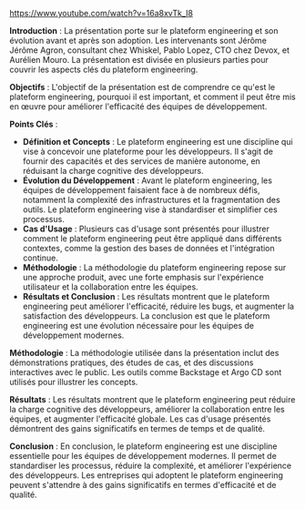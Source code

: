 https://www.youtube.com/watch?v=16a8xvTk_I8

**Introduction** :
La présentation porte sur le plateform engineering et son évolution avant et après son adoption. Les intervenants sont Jérôme Jérôme Agron, consultant chez Whiskel, Pablo Lopez, CTO chez Devox, et Aurélien Mouro. La présentation est divisée en plusieurs parties pour couvrir les aspects clés du plateform engineering.

**Objectifs** :
L'objectif de la présentation est de comprendre ce qu'est le plateform engineering, pourquoi il est important, et comment il peut être mis en œuvre pour améliorer l'efficacité des équipes de développement.

**Points Clés** :

- **Définition et Concepts** : Le plateform engineering est une discipline qui vise à concevoir une plateforme pour les développeurs. Il s'agit de fournir des capacités et des services de manière autonome, en réduisant la charge cognitive des développeurs.
- **Évolution du Développement** : Avant le plateform engineering, les équipes de développement faisaient face à de nombreux défis, notamment la complexité des infrastructures et la fragmentation des outils. Le plateform engineering vise à standardiser et simplifier ces processus.
- **Cas d'Usage** : Plusieurs cas d'usage sont présentés pour illustrer comment le plateform engineering peut être appliqué dans différents contextes, comme la gestion des bases de données et l'intégration continue.
- **Méthodologie** : La méthodologie du plateform engineering repose sur une approche produit, avec une forte emphasis sur l'expérience utilisateur et la collaboration entre les équipes.
- **Résultats et Conclusion** : Les résultats montrent que le plateform engineering peut améliorer l'efficacité, réduire les bugs, et augmenter la satisfaction des développeurs. La conclusion est que le plateform engineering est une évolution nécessaire pour les équipes de développement modernes.

**Méthodologie** :
La méthodologie utilisée dans la présentation inclut des démonstrations pratiques, des études de cas, et des discussions interactives avec le public. Les outils comme Backstage et Argo CD sont utilisés pour illustrer les concepts.

**Résultats** :
Les résultats montrent que le plateform engineering peut réduire la charge cognitive des développeurs, améliorer la collaboration entre les équipes, et augmenter l'efficacité globale. Les cas d'usage présentés démontrent des gains significatifs en termes de temps et de qualité.

**Conclusion** :
En conclusion, le plateform engineering est une discipline essentielle pour les équipes de développement modernes. Il permet de standardiser les processus, réduire la complexité, et améliorer l'expérience des développeurs. Les entreprises qui adoptent le plateform engineering peuvent s'attendre à des gains significatifs en termes d'efficacité et de qualité.